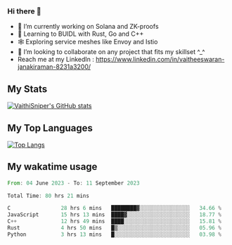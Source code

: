 ### Hi there 👋

- 🔭 I’m currently working on Solana and ZK-proofs
- 📖 Learning to BUIDL with Rust, Go and C++
- 🕸️ Exploring service meshes like Envoy and Istio
- 👯 I’m looking to collaborate on any project that fits my skillset ^_^
- Reach me at my LinkedIn : https://www.linkedin.com/in/vaitheeswaran-janakiraman-8231a3200/

## My Stats
[![VaithiSniper's GitHub stats](https://github-readme-stats.vercel.app/api?username=VaithiSniper&hide=stars&theme=radical)](https://github.com/anuraghazra/github-readme-stats)

## My Top Languages

[![Top Langs](https://github-readme-stats.vercel.app/api/top-langs/?username=VaithiSniper&layout=compact)](https://github.com/anuraghazra/github-readme-stats)

## My wakatime usage

<!--START_SECTION:waka-->

```rust
From: 04 June 2023 - To: 11 September 2023

Total Time: 80 hrs 21 mins

C                28 hrs 6 mins   ████████▓░░░░░░░░░░░░░░░░   34.66 %
JavaScript       15 hrs 13 mins  ████▓░░░░░░░░░░░░░░░░░░░░   18.77 %
C++              12 hrs 49 mins  ████░░░░░░░░░░░░░░░░░░░░░   15.81 %
Rust             4 hrs 50 mins   █▒░░░░░░░░░░░░░░░░░░░░░░░   05.96 %
Python           3 hrs 13 mins   █░░░░░░░░░░░░░░░░░░░░░░░░   03.98 %
```

<!--END_SECTION:waka-->
